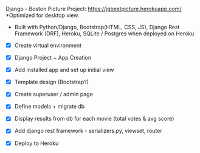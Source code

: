 Django - Boston Picture Project: https://jgbestpicture.herokuapp.com/
*Optimized for desktop view.
- Built with Python/Django, Bootstrap(HTML, CSS, JS), Django Rest Framework (DRF), Heroku, SQLite / Postgres when deployed on Heroku

- [x] Create virtual environment
- [x] Django Project + App Creation
- [x] Add installed app and set up initial view
- [x] Template design (Bootstrap?)
- [x] Create superuser / admin page
- [x] Define models + migrate db
- [x] Display results from db for each movie (total votes & avg score)
- [x] Add django rest framework - serializers.py, viewset, router
- [x] Deploy to Heroku


